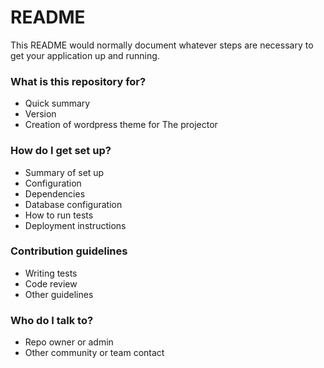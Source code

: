 # README #

This README would normally document whatever steps are necessary to get your application up and running.

### What is this repository for? ###

* Quick summary
* Version
* Creation of wordpress theme for The projector

### How do I get set up? ###

* Summary of set up
* Configuration
* Dependencies
* Database configuration
* How to run tests
* Deployment instructions

### Contribution guidelines ###

* Writing tests
* Code review
* Other guidelines

### Who do I talk to? ###

* Repo owner or admin
* Other community or team contact